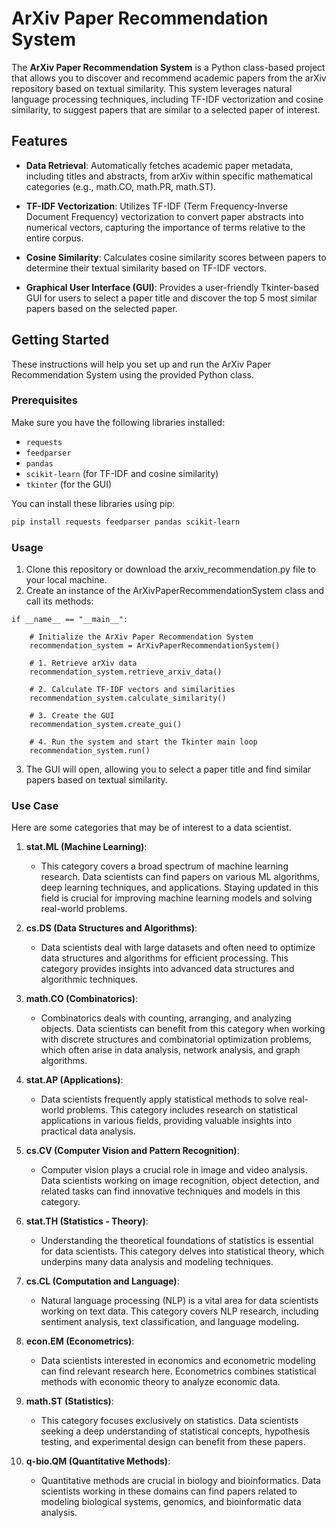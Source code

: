 # ArXiv Paper Recommendation System

The **ArXiv Paper Recommendation System** is a Python class-based project that allows you to discover and recommend academic papers from the arXiv repository based on textual similarity. This system leverages natural language processing techniques, including TF-IDF vectorization and cosine similarity, to suggest papers that are similar to a selected paper of interest.

## Features

- **Data Retrieval**: Automatically fetches academic paper metadata, including titles and abstracts, from arXiv within specific mathematical categories (e.g., math.CO, math.PR, math.ST).

- **TF-IDF Vectorization**: Utilizes TF-IDF (Term Frequency-Inverse Document Frequency) vectorization to convert paper abstracts into numerical vectors, capturing the importance of terms relative to the entire corpus.

- **Cosine Similarity**: Calculates cosine similarity scores between papers to determine their textual similarity based on TF-IDF vectors.

- **Graphical User Interface (GUI)**: Provides a user-friendly Tkinter-based GUI for users to select a paper title and discover the top 5 most similar papers based on the selected paper.

## Getting Started

These instructions will help you set up and run the ArXiv Paper Recommendation System using the provided Python class.

### Prerequisites

Make sure you have the following libraries installed:

- `requests`
- `feedparser`
- `pandas`
- `scikit-learn` (for TF-IDF and cosine similarity)
- `tkinter` (for the GUI)

You can install these libraries using pip:

```bash
pip install requests feedparser pandas scikit-learn
```

### Usage
1. Clone this repository or download the arxiv_recommendation.py file to your local machine.
2. Create an instance of the ArXivPaperRecommendationSystem class and call its methods:
```
if __name__ == "__main__":

    # Initialize the ArXiv Paper Recommendation System
    recommendation_system = ArXivPaperRecommendationSystem()

    # 1. Retrieve arXiv data
    recommendation_system.retrieve_arxiv_data()

    # 2. Calculate TF-IDF vectors and similarities
    recommendation_system.calculate_similarity()

    # 3. Create the GUI
    recommendation_system.create_gui()

    # 4. Run the system and start the Tkinter main loop
    recommendation_system.run()
```
3. The GUI will open, allowing you to select a paper title and find similar papers based on textual similarity.

### Use Case

Here are some categories that may be of interest to a data scientist.

1. **stat.ML (Machine Learning)**:
   - This category covers a broad spectrum of machine learning research. Data scientists can find papers on various ML algorithms, deep learning techniques, and applications. Staying updated in this field is crucial for improving machine learning models and solving real-world problems.

2. **cs.DS (Data Structures and Algorithms)**:
   - Data scientists deal with large datasets and often need to optimize data structures and algorithms for efficient processing. This category provides insights into advanced data structures and algorithmic techniques.

3. **math.CO (Combinatorics)**:
   - Combinatorics deals with counting, arranging, and analyzing objects. Data scientists can benefit from this category when working with discrete structures and combinatorial optimization problems, which often arise in data analysis, network analysis, and graph algorithms.

4. **stat.AP (Applications)**:
   - Data scientists frequently apply statistical methods to solve real-world problems. This category includes research on statistical applications in various fields, providing valuable insights into practical data analysis.

5. **cs.CV (Computer Vision and Pattern Recognition)**:
   - Computer vision plays a crucial role in image and video analysis. Data scientists working on image recognition, object detection, and related tasks can find innovative techniques and models in this category.

6. **stat.TH (Statistics - Theory)**:
   - Understanding the theoretical foundations of statistics is essential for data scientists. This category delves into statistical theory, which underpins many data analysis and modeling techniques.

7. **cs.CL (Computation and Language)**:
   - Natural language processing (NLP) is a vital area for data scientists working on text data. This category covers NLP research, including sentiment analysis, text classification, and language modeling.

8. **econ.EM (Econometrics)**:
   - Data scientists interested in economics and econometric modeling can find relevant research here. Econometrics combines statistical methods with economic theory to analyze economic data.

9. **math.ST (Statistics)**:
   - This category focuses exclusively on statistics. Data scientists seeking a deep understanding of statistical concepts, hypothesis testing, and experimental design can benefit from these papers.

10. **q-bio.QM (Quantitative Methods)**:
    - Quantitative methods are crucial in biology and bioinformatics. Data scientists working in these domains can find papers related to modeling biological systems, genomics, and bioinformatic data analysis.
